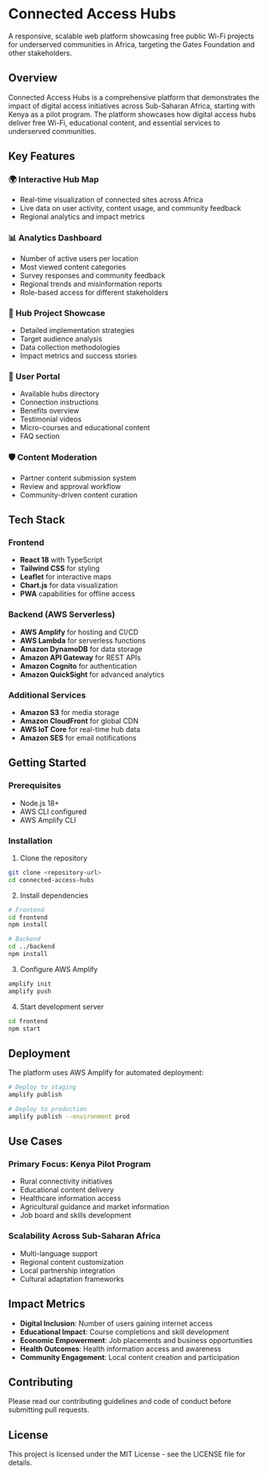 # Connected Access Hubs

A responsive, scalable web platform showcasing free public Wi-Fi projects for underserved communities in Africa, targeting the Gates Foundation and other stakeholders.

## Overview

Connected Access Hubs is a comprehensive platform that demonstrates the impact of digital access initiatives across Sub-Saharan Africa, starting with Kenya as a pilot program. The platform showcases how digital access hubs deliver free Wi-Fi, educational content, and essential services to underserved communities.

## Key Features

### 🌍 Interactive Hub Map
- Real-time visualization of connected sites across Africa
- Live data on user activity, content usage, and community feedback
- Regional analytics and impact metrics

### 📊 Analytics Dashboard
- Number of active users per location
- Most viewed content categories
- Survey responses and community feedback
- Regional trends and misinformation reports
- Role-based access for different stakeholders

### 🎯 Hub Project Showcase
- Detailed implementation strategies
- Target audience analysis
- Data collection methodologies
- Impact metrics and success stories

### 📱 User Portal
- Available hubs directory
- Connection instructions
- Benefits overview
- Testimonial videos
- Micro-courses and educational content
- FAQ section

### 🛡️ Content Moderation
- Partner content submission system
- Review and approval workflow
- Community-driven content curation

## Tech Stack

### Frontend
- **React 18** with TypeScript
- **Tailwind CSS** for styling
- **Leaflet** for interactive maps
- **Chart.js** for data visualization
- **PWA** capabilities for offline access

### Backend (AWS Serverless)
- **AWS Amplify** for hosting and CI/CD
- **AWS Lambda** for serverless functions
- **Amazon DynamoDB** for data storage
- **Amazon API Gateway** for REST APIs
- **Amazon Cognito** for authentication
- **Amazon QuickSight** for advanced analytics

### Additional Services
- **Amazon S3** for media storage
- **Amazon CloudFront** for global CDN
- **AWS IoT Core** for real-time hub data
- **Amazon SES** for email notifications

## Getting Started

### Prerequisites
- Node.js 18+
- AWS CLI configured
- AWS Amplify CLI

### Installation

1. Clone the repository
```bash
git clone <repository-url>
cd connected-access-hubs
```

2. Install dependencies
```bash
# Frontend
cd frontend
npm install

# Backend
cd ../backend
npm install
```

3. Configure AWS Amplify
```bash
amplify init
amplify push
```

4. Start development server
```bash
cd frontend
npm start
```

## Deployment

The platform uses AWS Amplify for automated deployment:

```bash
# Deploy to staging
amplify publish

# Deploy to production
amplify publish --environment prod
```

## Use Cases

### Primary Focus: Kenya Pilot Program
- Rural connectivity initiatives
- Educational content delivery
- Healthcare information access
- Agricultural guidance and market information
- Job board and skills development

### Scalability Across Sub-Saharan Africa
- Multi-language support
- Regional content customization
- Local partnership integration
- Cultural adaptation frameworks

## Impact Metrics

- **Digital Inclusion**: Number of users gaining internet access
- **Educational Impact**: Course completions and skill development
- **Economic Empowerment**: Job placements and business opportunities
- **Health Outcomes**: Health information access and awareness
- **Community Engagement**: Local content creation and participation

## Contributing

Please read our contributing guidelines and code of conduct before submitting pull requests.

## License

This project is licensed under the MIT License - see the LICENSE file for details.